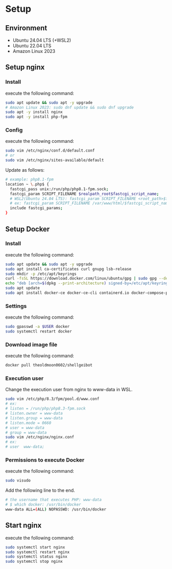 # Setup

## Environment
- Ubuntu 24.04 LTS (+WSL2)
- Ubuntu 22.04 LTS
- Amazon Linux 2023

## Setup nginx

### Install
execute the following command:

```sh
sudo apt update && sudo apt -y upgrade
# Amazon Linux 2023: sudo dnf update && sudo dnf upgrade
sudo apt -y install nginx
sudo apt -y install php-fpm
```

### Config
execute the following command:

```sh
sudo vim /etc/nginx/conf.d/default.conf
# or
sudo vim /etc/nginx/sites-available/default
```

Update as follows:

```sh
# example: php8.1-fpm
location ~ \.php$ {
  fastcgi_pass unix:/run/php/php8.1-fpm.sock;
  fastcgi_param SCRIPT_FILENAME $realpath_root$fastcgi_script_name;
  # WSL2(Ubuntu 24.04 LTS): fastcgi_param SCRIPT_FILENAME <root_path>$fastcgi_script_name;
  # ex: fastcgi_param SCRIPT_FILENAME /var/www/html/$fastcgi_script_name;
  include fastcgi_params;
}
```

## Setup Docker

### Install
execute the following command:

```sh
sudo apt update && sudo apt -y upgrade
sudo apt install ca-certificates curl gnupg lsb-release
sudo mkdir -p /etc/apt/keyrings
curl -fsSL https://download.docker.com/linux/ubuntu/gpg | sudo gpg --dearmor -o /etc/apt/keyrings/docker.gpg
echo "deb [arch=$(dpkg --print-architecture) signed-by=/etc/apt/keyrings/docker.gpg] https://download.docker.com/linux/ubuntu $(lsb_release -cs) stable" | sudo tee /etc/apt/sources.list.d/docker.list > /dev/null
sudo apt update
sudo apt install docker-ce docker-ce-cli containerd.io docker-compose-plugin
```

### Settings
execute the following command:

```sh
sudo gpasswd -a $USER docker
sudo systemctl restart docker
```

### Download image file
execute the following command:

```sh
docker pull theoldmoon0602/shellgeibot
```

### Execution user
Change the execution user from nginx to www-data in WSL.

```sh
sudo vim /etc/php/8.3/fpm/pool.d/www.conf
# ex:
# listen = /run/php/php8.3-fpm.sock
# listen.owner = www-data
# listen.group = www-data
# listen.mode = 0660
# user = www-data
# group = www-data
sudo vim /etc/nginx/nginx.conf
# ex:
# user  www-data;
```

### Permissions to execute Docker
execute the following command:

```sh
sudo visudo
```

Add the following line to the end.

```sh
# the username that executes PHP: www-data
# $ which docker: /usr/bin/docker
www-data ALL=(ALL) NOPASSWD: /usr/bin/docker
```

## Start nginx
execute the following command:

```sh
sudo systemctl start nginx
sudo systemctl restart nginx
sudo systemctl status nginx
sudo systemctl stop nginx
```